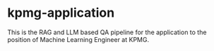 # kpmg-application
This is the RAG and LLM based QA pipeline for the application to the position of Machine Learning Engineer at KPMG.
